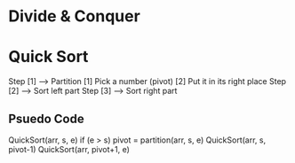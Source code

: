 # Divide & Conquer ###########################################
# Quick Sort #################################################
  Step [1] --> Partition
    [1] Pick a number (pivot)
    [2] Put it in its right place
  Step [2] --> Sort left part
  Step [3] --> Sort right part

## Psuedo Code
QuickSort(arr, s, e)
  if (e > s)
    pivot = partition(arr, s, e)
    QuickSort(arr, s, pivot-1)
    QuickSort(arr, pivot+1, e)
